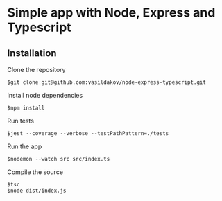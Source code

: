 # Simple app with Node, Express and Typescript

## Installation

Clone the repository

```shell
$git clone git@github.com:vasildakov/node-express-typescript.git
```

Install node dependencies

```shell
$npm install
```

Run tests

```shell
$jest --coverage --verbose --testPathPattern=./tests
```

Run the app

```shell
$nodemon --watch src src/index.ts
```

Compile the source

```shell
$tsc
$node dist/index.js
```
